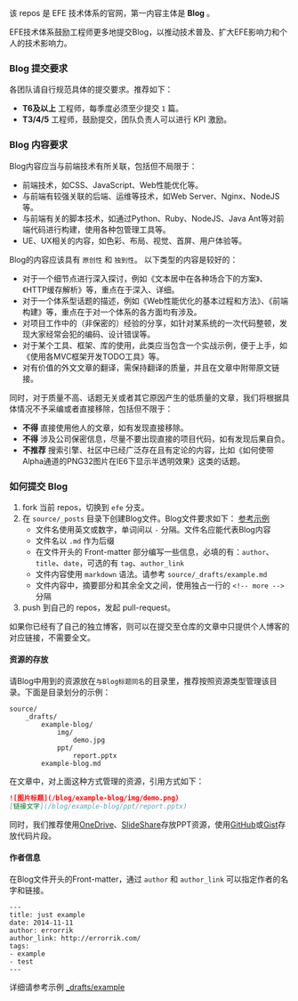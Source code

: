 该 repos 是 EFE 技术体系的官网，第一内容主体是 **Blog** 。

EFE技术体系鼓励工程师更多地提交Blog，以推动技术普及、扩大EFE影响力和个人的技术影响力。


### Blog 提交要求

各团队请自行规范具体的提交要求。推荐如下：

- **T6及以上** 工程师，每季度必须至少提交 `1` 篇。
- **T3/4/5** 工程师，鼓励提交，团队负责人可以进行 KPI 激励。


### Blog 内容要求

Blog内容应当与前端技术有所关联，包括但不局限于：

- 前端技术，如CSS、JavaScript、Web性能优化等。
- 与前端有较强关联的后端、运维等技术，如Web Server、Nginx、NodeJS等。
- 与前端有关的脚本技术，如通过Python、Ruby、NodeJS、Java Ant等对前端代码进行构建，使用各种包管理工具等。
- UE、UX相关的内容，如色彩、布局、视觉、首屏、用户体验等。

Blog的内容应该具有 `原创性` 和 `独到性`。 以下类型的内容是较好的：

- 对于一个细节点进行深入探讨，例如《文本居中在各种场合下的方案》、《HTTP缓存解析》等，重点在于深入、详细。
- 对于一个体系型话题的描述，例如《Web性能优化的基本过程和方法》、《前端构建》等，重点在于对一个体系的各方面均有涉及。
- 对项目工作中的（非保密的）经验的分享，如针对某系统的一次代码整顿，发现大家经常会犯的编码、设计错误等。
- 对于某个工具、框架、库的使用，此类应当包含一个实战示例，便于上手，如《使用各MVC框架开发TODO工具》等。
- 对有价值的外文文章的翻译，需保持翻译的质量，并且在文章中附带原文链接。

同时，对于质量不高、话题无关或者其它原因产生的低质量的文章，我们将根据具体情况不予采编或者直接移除，包括但不限于：

- **不得** 直接使用他人的文章，如有发现直接移除。
- **不得** 涉及公司保密信息，尽量不要出现直接的项目代码，如有发现后果自负。
- **不推荐** 搜索引擎、社区中已经广泛存在且有定论的内容，比如《如何使带Alpha通道的PNG32图片在IE6下显示半透明效果》这类的话题。


### 如何提交 Blog

1. fork 当前 repos，切换到 `efe` 分支。
2. 在 `source/_posts` 目录下创建Blog文件。Blog文件要求如下： [参考示例](source/_drafts/example.md)
    - 文件名使用英文或数字，单词间以 `-` 分隔。文件名应能代表Blog内容
    - 文件名以 `.md` 作为后缀
    - 在文件开头的 Front-matter 部分编写一些信息，必填的有：`author`、`title`、`date`，可选的有 `tag`、`author_link`
    - 文件内容使用 `markdown` 语法。请参考 `source/_drafts/example.md`
    - 文件内容中，摘要部分和其余全文之间，使用独占一行的 `<!-- more -->` 分隔
3. push 到自己的 repos，发起 pull-request。

如果你已经有了自己的独立博客，则可以在提交至仓库的文章中只提供个人博客的对应链接，不需要全文。


#### 资源的存放

请Blog中用到的资源放在`与Blog标题同名`的目录里，推荐按照资源类型管理该目录。下面是目录划分的示例：

```
source/
    _drafts/
        example-blog/
            img/
                demo.jpg
            ppt/
                report.pptx
        example-blog.md
```

在文章中，对上面这种方式管理的资源，引用方式如下：

```markdown
![图片标题](/blog/example-blog/img/demo.png)
[链接文字](/blog/example-blog/ppt/report.pptx)
```

同时，我们推荐使用[OneDrive](http://onedrive.live.com)、[SlideShare](http://slideshare.net)存放PPT资源，使用[GitHub](https://github.com)或[Gist](https://gist.github.com)存放代码片段。


#### 作者信息

在Blog文件开头的Front-matter，通过 `author` 和 `author_link` 可以指定作者的名字和链接。

```
---
title: just example 
date: 2014-11-11
author: errorrik
author_link: http://errorrik.com/
tags:
- example 
- test
---
```

详细请参考示例 [_drafts/example](source/_drafts/example.md)

